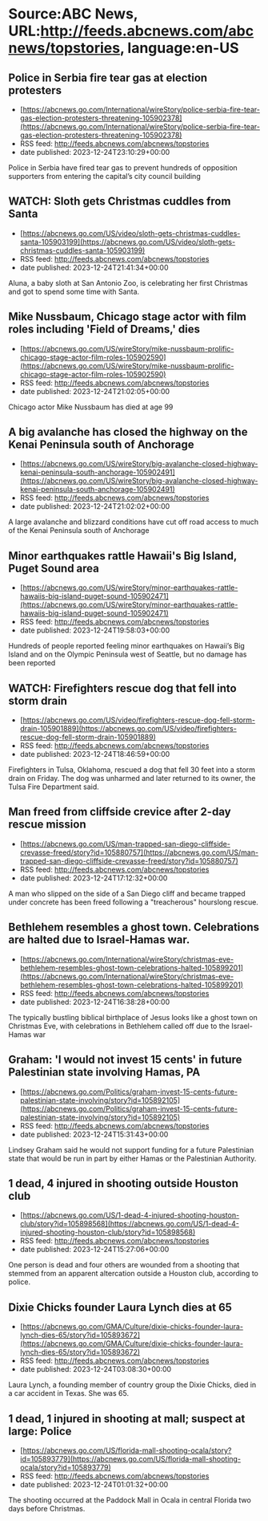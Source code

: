 # Source:ABC News, URL:http://feeds.abcnews.com/abcnews/topstories, language:en-US

## Police in Serbia fire tear gas at election protesters
 - [https://abcnews.go.com/International/wireStory/police-serbia-fire-tear-gas-election-protesters-threatening-105902378](https://abcnews.go.com/International/wireStory/police-serbia-fire-tear-gas-election-protesters-threatening-105902378)
 - RSS feed: http://feeds.abcnews.com/abcnews/topstories
 - date published: 2023-12-24T23:10:29+00:00

Police in Serbia have fired tear gas to prevent hundreds of opposition supporters from entering the capital&rsquo;s city council building

## WATCH:  Sloth gets Christmas cuddles from Santa
 - [https://abcnews.go.com/US/video/sloth-gets-christmas-cuddles-santa-105903199](https://abcnews.go.com/US/video/sloth-gets-christmas-cuddles-santa-105903199)
 - RSS feed: http://feeds.abcnews.com/abcnews/topstories
 - date published: 2023-12-24T21:41:34+00:00

Aluna, a baby sloth at San Antonio Zoo, is celebrating her first Christmas and got to spend some time with Santa.

## Mike Nussbaum, Chicago stage actor with film roles including 'Field of Dreams,' dies
 - [https://abcnews.go.com/US/wireStory/mike-nussbaum-prolific-chicago-stage-actor-film-roles-105902590](https://abcnews.go.com/US/wireStory/mike-nussbaum-prolific-chicago-stage-actor-film-roles-105902590)
 - RSS feed: http://feeds.abcnews.com/abcnews/topstories
 - date published: 2023-12-24T21:02:05+00:00

Chicago actor Mike Nussbaum has died at age 99

## A big avalanche has closed the highway on the Kenai Peninsula south of Anchorage
 - [https://abcnews.go.com/US/wireStory/big-avalanche-closed-highway-kenai-peninsula-south-anchorage-105902491](https://abcnews.go.com/US/wireStory/big-avalanche-closed-highway-kenai-peninsula-south-anchorage-105902491)
 - RSS feed: http://feeds.abcnews.com/abcnews/topstories
 - date published: 2023-12-24T21:02:02+00:00

A large avalanche and blizzard conditions have cut off road access to much of the Kenai Peninsula south of Anchorage

## Minor earthquakes rattle Hawaii's Big Island, Puget Sound area
 - [https://abcnews.go.com/US/wireStory/minor-earthquakes-rattle-hawaiis-big-island-puget-sound-105902471](https://abcnews.go.com/US/wireStory/minor-earthquakes-rattle-hawaiis-big-island-puget-sound-105902471)
 - RSS feed: http://feeds.abcnews.com/abcnews/topstories
 - date published: 2023-12-24T19:58:03+00:00

Hundreds of people reported feeling minor earthquakes on Hawaii&rsquo;s Big Island and on the Olympic Peninsula west of Seattle, but no damage has been reported

## WATCH:  Firefighters rescue dog that fell into storm drain
 - [https://abcnews.go.com/US/video/firefighters-rescue-dog-fell-storm-drain-105901889](https://abcnews.go.com/US/video/firefighters-rescue-dog-fell-storm-drain-105901889)
 - RSS feed: http://feeds.abcnews.com/abcnews/topstories
 - date published: 2023-12-24T18:46:59+00:00

Firefighters in Tulsa, Oklahoma, rescued a dog that fell 30 feet into a storm drain on Friday. The dog was unharmed and later returned to its owner, the Tulsa Fire Department said.

## Man freed from cliffside crevice after 2-day rescue mission
 - [https://abcnews.go.com/US/man-trapped-san-diego-cliffside-crevasse-freed/story?id=105880757](https://abcnews.go.com/US/man-trapped-san-diego-cliffside-crevasse-freed/story?id=105880757)
 - RSS feed: http://feeds.abcnews.com/abcnews/topstories
 - date published: 2023-12-24T17:12:32+00:00

A man who slipped on the side of a San Diego cliff and became trapped under concrete has been freed following a "treacherous" hourslong rescue.

## Bethlehem resembles a ghost town. Celebrations are halted due to Israel-Hamas war.
 - [https://abcnews.go.com/International/wireStory/christmas-eve-bethlehem-resembles-ghost-town-celebrations-halted-105899201](https://abcnews.go.com/International/wireStory/christmas-eve-bethlehem-resembles-ghost-town-celebrations-halted-105899201)
 - RSS feed: http://feeds.abcnews.com/abcnews/topstories
 - date published: 2023-12-24T16:38:28+00:00

The typically bustling biblical birthplace of Jesus looks like a ghost town on Christmas Eve, with celebrations in Bethlehem called off due to the Israel-Hamas war

## Graham: 'I would not invest 15 cents' in future Palestinian state involving Hamas, PA
 - [https://abcnews.go.com/Politics/graham-invest-15-cents-future-palestinian-state-involving/story?id=105892105](https://abcnews.go.com/Politics/graham-invest-15-cents-future-palestinian-state-involving/story?id=105892105)
 - RSS feed: http://feeds.abcnews.com/abcnews/topstories
 - date published: 2023-12-24T15:31:43+00:00

Lindsey Graham said he would not support funding for a future Palestinian state that would be run in part by either Hamas or the Palestinian Authority.

## 1 dead, 4 injured in shooting outside Houston club
 - [https://abcnews.go.com/US/1-dead-4-injured-shooting-houston-club/story?id=105898568](https://abcnews.go.com/US/1-dead-4-injured-shooting-houston-club/story?id=105898568)
 - RSS feed: http://feeds.abcnews.com/abcnews/topstories
 - date published: 2023-12-24T15:27:06+00:00

One person is dead and four others are wounded from a shooting that stemmed from an apparent altercation outside a Houston club, according to police.

## Dixie Chicks founder Laura Lynch dies at 65
 - [https://abcnews.go.com/GMA/Culture/dixie-chicks-founder-laura-lynch-dies-65/story?id=105893672](https://abcnews.go.com/GMA/Culture/dixie-chicks-founder-laura-lynch-dies-65/story?id=105893672)
 - RSS feed: http://feeds.abcnews.com/abcnews/topstories
 - date published: 2023-12-24T03:08:30+00:00

Laura Lynch, a founding member of country group the Dixie Chicks, died in a car accident in Texas. She was 65.

## 1 dead, 1 injured in shooting at mall; suspect at large: Police
 - [https://abcnews.go.com/US/florida-mall-shooting-ocala/story?id=105893779](https://abcnews.go.com/US/florida-mall-shooting-ocala/story?id=105893779)
 - RSS feed: http://feeds.abcnews.com/abcnews/topstories
 - date published: 2023-12-24T01:01:32+00:00

The shooting occurred at the Paddock Mall in Ocala in central Florida two days before Christmas.

